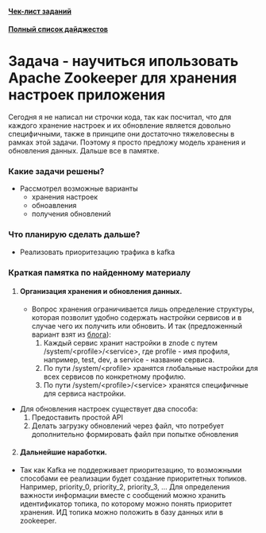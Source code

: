#### [Чек-лист заданий](https://daniel55411.github.io/2018/04/29/check-list/)
#### [Полный список дайджестов](https://daniel55411.github.io/2018/04/29/table-of-contents/)

# Задача - научиться ипользовать Apache Zookeeper для хранения настроек приложения

Сегодня я не написал ни строчки кода, так как посчитал, что для каждого хранение настроек и их обновление является довольно специфичными, также в принципе они достаточно тяжеловесны в рамках этой задачи. Поэтому я просто предложу модель хранения и обновления данных. Дальше все в памятке.

### Какие задачи решены?
- Рассмотрел возможные варианты 
  - хранения настроек
  - обноавления 
  - получения обновлений
  
### Что планирую сделать дальше?
- Реализовать приоритезацию трафика в kafka

### Краткая памятка по найденному материалу
1. #### Организация хранения и обновления данных.
    * Вопрос хранения ограничивается лишь определение структуры, которая позволит удобно содержать настройки сервисов и в случае чего их получить или обновить.
    И так (предложенный вариант взят из [блога](https://sysgears.com/articles/managing-configuration-of-distributed-system-with-apache-zookeeper/)):
      1. Каждый сервис хранит настройки в znode с путем /system/\<profile\>/\<service\>, где profile - имя профиля, например, test, dev, а service - название сервиса.
      2. По пути /system/\<profile\> хранятся глобальные настройки для всех сервисов по конкретному профилю.
      3. По пути /system/\<profile\>/\<service\> хранятся специфичные для сервиса настройки.
    
  * Для обновления настроек существует два способа:
    1. Предоставить простой API
    2. Делать загрузку обновлений через файл, что потребует дополнительно формировать файл при попытке обновления
    
 2. #### Дальнейшие наработки. 
  * Так как Kafka не поддерживает приоритезацию, то возможными способами ее реализации будет создание приоритетных топиков. Например, priority_0, priority_2, priority_3, ... Для определения важности информации вместе с сообщений можно хранить идентификатор топика, по которому можно понять приоритет хранения. ИД топика можно положить в базу данных или в zookeeper.
